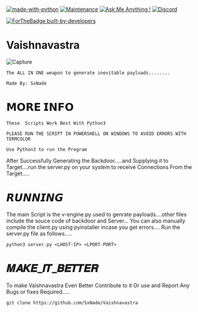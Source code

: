 [![made-with-python](https://img.shields.io/badge/Made%20with-Python-1f425f.svg)](https://www.python.org/)
[![Maintenance](https://img.shields.io/badge/Maintained%3F-yes-green.svg)](https://github.com/SxNade)
[![Ask Me Anything !](https://img.shields.io/badge/Ask%20me-anything-1abc9c.svg)](https://github.com/SxNade)
[![Discord](https://img.shields.io/discord/591914197219016707.svg?label=&logo=discord&logoColor=ffffff&color=7389D8&labelColor=6A7EC2)](https://github.com/SxNade)


[![ForTheBadge built-by-developers](http://ForTheBadge.com/images/badges/built-by-developers.svg)](https://github.com/SxNade)

# Vaishnavastra
![Capture](https://qph.fs.quoracdn.net/main-qimg-87b721bfe465c3e87ed6d8b26a947c6f)

`The ALL IN ONE weapon to generate inevitable payloads........`

`Made By: SxNade`

# 𝗠𝗢𝗥𝗘 𝗜𝗡𝗙𝗢

`These  Scripts Work Best With Python3`

`PLEASE RUN THE SCRIPT IN POWERSHELL ON WINDOWS TO AVOID ERRORS WITH TERMCOLOR`

`Use Python3 to run the Program`

After Successfully Generating the Backdoor.....and Supplying it to Target....run the server.py on your system to receive Connections From the Target.....


# 𝙍𝙐𝙉𝙉𝙄𝙉𝙂
The main Script is the v-engine.py used to genrate payloads....other files include the souce code of backdoor and Server...
You can also manually compile the client.py using pyinstaller incase you get errors....
Run the server.py file as follows.....

`python3 server.py <LHOST-IP> <LPORT-PORT>`

# 𝑴𝑨𝑲𝑬_𝑰𝑻_𝑩𝑬𝑻𝑻𝑬𝑹
To make Vaishnavastra Even Better Contribute to it Or use and Report Any Bugs or fixes Required.....

`git clone https://github.com/SxNade/Vaishnavastra`
